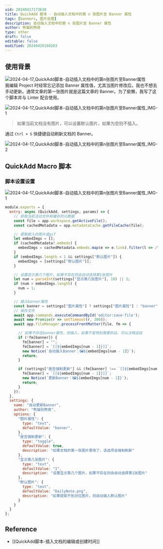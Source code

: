 ```yaml
---
uid: 20240417173638
title: QuickAdd 脚本 - 自动插入文档中的第 n 张图片至 Banner 属性
tags: [banners, 图片处理]
description: 自动插入文档中的第 n 张图片至 Banner 属性
author: 熊猫别熬夜
type: other
draft: false
editable: false
modified: 20240420160203
---
```


## 使用背景

![2024-04-17_QuickAdd脚本-自动插入文档中的第n张图片至Banner属性](https://cdn.pkmer.cn/images/202404281340395.png!pkmer)  
我编辑 Project 时经常忘记添加 Banner 属性值，尤其当图片修改后，我也不想去手动更新。通常文章的第一张图片就是这篇文章的 Banner。为了偷懒，我写了这个脚本并与 Linter 配合使用。

![2024-04-17_QuickAdd脚本-自动插入文档中的第n张图片至Banner属性_IMG-1](https://cdn.pkmer.cn/images/202404281340396.png!pkmer)

> 如果当前文档没有图片，可以设置默认图片，如果为空则不插入。

通过 `Ctrl + S` 快捷键自动刷新文档的 Banner。

![2024-04-17_QuickAdd脚本-自动插入文档中的第n张图片至Banner属性_IMG-2](https://cdn.pkmer.cn/images/202404281340397.png!pkmer)

## QuickAdd Macro 脚本

### 脚本设置设置

![2024-04-17_QuickAdd脚本-自动插入文档中的第n张图片至Banner属性_IMG-1](https://cdn.pkmer.cn/images/202404281340396.png!pkmer)

```js
module.exports = {
  entry: async (QuickAdd, settings, params) => {
    // 获取当前活动文件和缓存的元数据
    const file = app.workspace.getActiveFile();
    const cachedMetadata = app.metadataCache.getFileCache(file);

    // 提取嵌入的图片或gif
    let embedImgs = [];
    if (cachedMetadata?.embeds) {
      embedImgs = cachedMetadata.embeds.map(e => e.link).filter(l => /\.(png|gif|jpe?g)$/.test(l));
    }
    if (embedImgs.length < 1 && settings["默认图片"]) {
      embedImgs = [settings["默认图片"]];
    }

    // 设置显示第几个图片，如果不存在则会自动选择第1张图片
    let num = parseInt(settings["显示第几张图片"], 10) || 1;
    if (num > embedImgs.length) {
      num = 1;
    }

    // 插入banner属性
    const banner = settings["图片属性"] ? settings["图片属性"] : "banner";
    // 保存文件
    await app.commands.executeCommandById('editor:save-file');
    await new Promise(r => setTimeout(r, 300));
    await app.fileManager.processFrontMatter(file, fm => {

      // 如果不存在banner属性，则插入，如果不是特别需要的话，可以注释这段
      if (!fm[banner]) {
        fm[banner] = "";
        fm[banner] = `[[${embedImgs[num - 1]}]]`;
        new Notice(`自动插入Banner：🖼${embedImgs[num - 1]}`);
        return;
      }

      if (settings["是否强制更新"] && (fm[banner] !== `[[${embedImgs[num - 1]}]]`)) {
        fm[banner] = `[[${embedImgs[num - 1]}]]`;
        new Notice(`更新Banner：🖼${embedImgs[num - 1]}`);
        return;
      }
    });
  },
  settings: {
    name: "自动更新Banner",
    author: "熊猫别熬夜",
    options: {
      "图片属性": {
        type: "text",
        defaultValue: "banner",
      },
      "是否强制更新": {
        type: "toggle",
        defaultValue: true,
        description: "如果文档的第一张图片更改了，该选项会强制刷新"
      },
      "显示第几张图片": {
        type: "text",
        defaultValue: "1",
        description: "设置显示第几个图片，如果不存在则会自动选择第1张图片"
      },
      "默认图片": {
        type: "text",
        defaultValue: "DailyNote.png",
        description: "如果提取不到对应图片，则自动插入默认图片"
      }
    }
  }
};

```

## Reference

- [[QuickAdd脚本-插入文档的编辑或创建时间]]